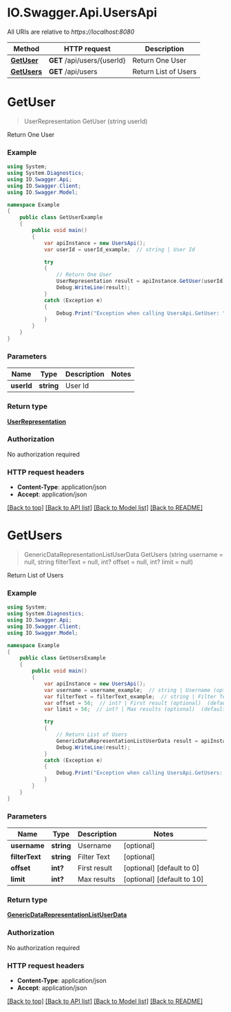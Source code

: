 # IO.Swagger.Api.UsersApi

All URIs are relative to *https://localhost:8080*

Method | HTTP request | Description
------------- | ------------- | -------------
[**GetUser**](UsersApi.md#getuser) | **GET** /api/users/{userId} | Return One User
[**GetUsers**](UsersApi.md#getusers) | **GET** /api/users | Return List of Users


<a name="getuser"></a>
# **GetUser**
> UserRepresentation GetUser (string userId)

Return One User

### Example
```csharp
using System;
using System.Diagnostics;
using IO.Swagger.Api;
using IO.Swagger.Client;
using IO.Swagger.Model;

namespace Example
{
    public class GetUserExample
    {
        public void main()
        {
            var apiInstance = new UsersApi();
            var userId = userId_example;  // string | User Id

            try
            {
                // Return One User
                UserRepresentation result = apiInstance.GetUser(userId);
                Debug.WriteLine(result);
            }
            catch (Exception e)
            {
                Debug.Print("Exception when calling UsersApi.GetUser: " + e.Message );
            }
        }
    }
}
```

### Parameters

Name | Type | Description  | Notes
------------- | ------------- | ------------- | -------------
 **userId** | **string**| User Id | 

### Return type

[**UserRepresentation**](UserRepresentation.md)

### Authorization

No authorization required

### HTTP request headers

 - **Content-Type**: application/json
 - **Accept**: application/json

[[Back to top]](#) [[Back to API list]](../README.md#documentation-for-api-endpoints) [[Back to Model list]](../README.md#documentation-for-models) [[Back to README]](../README.md)

<a name="getusers"></a>
# **GetUsers**
> GenericDataRepresentationListUserData GetUsers (string username = null, string filterText = null, int? offset = null, int? limit = null)

Return List of Users

### Example
```csharp
using System;
using System.Diagnostics;
using IO.Swagger.Api;
using IO.Swagger.Client;
using IO.Swagger.Model;

namespace Example
{
    public class GetUsersExample
    {
        public void main()
        {
            var apiInstance = new UsersApi();
            var username = username_example;  // string | Username (optional) 
            var filterText = filterText_example;  // string | Filter Text (optional) 
            var offset = 56;  // int? | First result (optional)  (default to 0)
            var limit = 56;  // int? | Max results (optional)  (default to 10)

            try
            {
                // Return List of Users
                GenericDataRepresentationListUserData result = apiInstance.GetUsers(username, filterText, offset, limit);
                Debug.WriteLine(result);
            }
            catch (Exception e)
            {
                Debug.Print("Exception when calling UsersApi.GetUsers: " + e.Message );
            }
        }
    }
}
```

### Parameters

Name | Type | Description  | Notes
------------- | ------------- | ------------- | -------------
 **username** | **string**| Username | [optional] 
 **filterText** | **string**| Filter Text | [optional] 
 **offset** | **int?**| First result | [optional] [default to 0]
 **limit** | **int?**| Max results | [optional] [default to 10]

### Return type

[**GenericDataRepresentationListUserData**](GenericDataRepresentationListUserData.md)

### Authorization

No authorization required

### HTTP request headers

 - **Content-Type**: application/json
 - **Accept**: application/json

[[Back to top]](#) [[Back to API list]](../README.md#documentation-for-api-endpoints) [[Back to Model list]](../README.md#documentation-for-models) [[Back to README]](../README.md)

